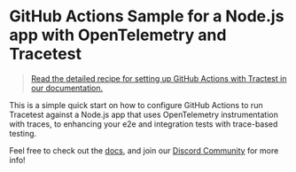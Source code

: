 # GitHub Actions Sample for a Node.js app with OpenTelemetry and Tracetest

> [Read the detailed recipe for setting up GitHub Actions with Tractest in our documentation.](https://docs.tracetest.io/ci-cd-automation/github-actions-pipeline)

This is a simple quick start on how to configure GitHub Actions to run Tracetest against a Node.js app that uses OpenTelemetry instrumentation with traces, to enhancing your e2e and integration tests with trace-based testing.

Feel free to check out the [docs](https://docs.tracetest.io/), and join our [Discord Community](https://discord.gg/8MtcMrQNbX) for more info!
